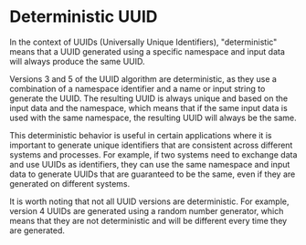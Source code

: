# Deterministic UUID

In the context of UUIDs (Universally Unique Identifiers), "deterministic" means that a UUID generated using a specific namespace and input data will always produce the same UUID.

Versions 3 and 5 of the UUID algorithm are deterministic, as they use a combination of a namespace identifier and a name or input string to generate the UUID. The resulting UUID is always unique and based on the input data and the namespace, which means that if the same input data is used with the same namespace, the resulting UUID will always be the same.

This deterministic behavior is useful in certain applications where it is important to generate unique identifiers that are consistent across different systems and processes. For example, if two systems need to exchange data and use UUIDs as identifiers, they can use the same namespace and input data to generate UUIDs that are guaranteed to be the same, even if they are generated on different systems.

It is worth noting that not all UUID versions are deterministic. For example, version 4 UUIDs are generated using a random number generator, which means that they are not deterministic and will be different every time they are generated.
